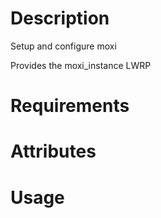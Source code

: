 Description
===========
Setup and configure moxi

Provides the moxi_instance LWRP

Requirements
============

Attributes
==========

Usage
=====

